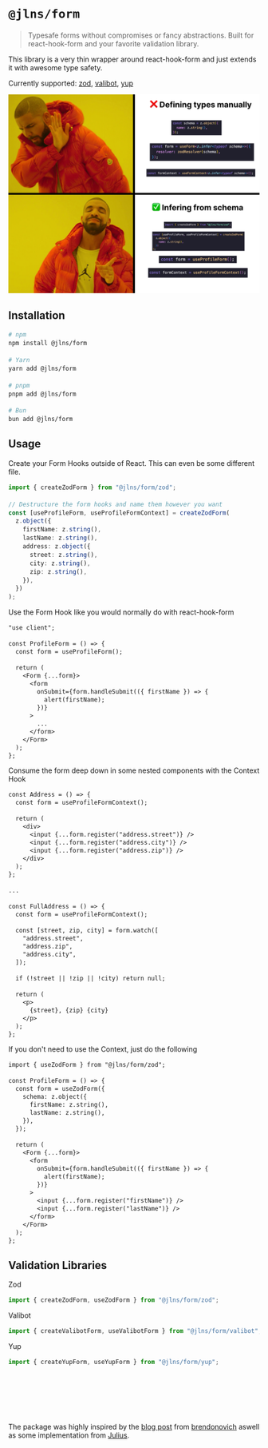 # `@jlns/form`

> Typesafe forms without compromises or fancy abstractions. Built for react-hook-form and your favorite validation library.

This library is a very thin wrapper around react-hook-form and just extends it with awesome type safety.

Currently supported: [zod](https://github.com/colinhacks/zod), [valibot](https://github.com/fabian-hiller/valibot), [yup](https://github.com/jquense/yup)

<img src="https://github.com/jln13x/form/blob/main/assets/jlns-form.png" />

## Installation

```bash
# npm
npm install @jlns/form

# Yarn
yarn add @jlns/form

# pnpm
pnpm add @jlns/form

# Bun
bun add @jlns/form
```

## Usage

Create your Form Hooks outside of React. This can even be some different file.

```ts
import { createZodForm } from "@jlns/form/zod";

// Destructure the form hooks and name them however you want
const [useProfileForm, useProfileFormContext] = createZodForm(
  z.object({
    firstName: z.string(),
    lastName: z.string(),
    address: z.object({
      street: z.string(),
      city: z.string(),
      zip: z.string(),
    }),
  })
);
```

Use the Form Hook like you would normally do with react-hook-form

```tsx
"use client";

const ProfileForm = () => {
  const form = useProfileForm();

  return (
    <Form {...form}>
      <form
        onSubmit={form.handleSubmit(({ firstName }) => {
          alert(firstName);
        })}
      >
        ...
      </form>
    </Form>
  );
};
```

Consume the form deep down in some nested components with the Context Hook

```tsx
const Address = () => {
  const form = useProfileFormContext();

  return (
    <div>
      <input {...form.register("address.street")} />
      <input {...form.register("address.city")} />
      <input {...form.register("address.zip")} />
    </div>
  );
};

...

const FullAddress = () => {
  const form = useProfileFormContext();

  const [street, zip, city] = form.watch([
    "address.street",
    "address.zip",
    "address.city",
  ]);

  if (!street || !zip || !city) return null;

  return (
    <p>
      {street}, {zip} {city}
    </p>
  );
};
```

If you don't need to use the Context, just do the following

```tsx
import { useZodForm } from "@jlns/form/zod";

const ProfileForm = () => {
  const form = useZodForm({
    schema: z.object({
      firstName: z.string(),
      lastName: z.string(),
    }),
  });

  return (
    <Form {...form}>
      <form
        onSubmit={form.handleSubmit(({ firstName }) => {
          alert(firstName);
        })}
      >
        <input {...form.register("firstName")} />
        <input {...form.register("lastName")} />
      </form>
    </Form>
  );
};
```

## Validation Libraries

Zod

```ts
import { createZodForm, useZodForm } from "@jlns/form/zod";
```

Valibot

```ts
import { createValibotForm, useValibotForm } from "@jlns/form/valibot";
```

Yup

```ts
import { createYupForm, useYupForm } from "@jlns/form/yup";
```

<br />
<br />
<br />
<br />
<br />

The package was highly inspired by the [blog post](https://www.brendonovich.dev/blog/the-ultimate-form-abstraction) from [brendonovich](https://x.com/brendonovichdev) aswell as some implementation from [Julius](https://x.com/jullerino).
